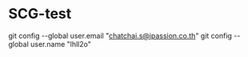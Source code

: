# SCG-test


git config --global user.email "chatchai.s@ipassion.co.th"
git config --global user.name "lhll2o"
